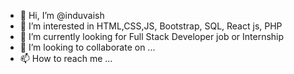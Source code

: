 - 👋 Hi, I’m @induvaish
- 👀 I’m interested in HTML,CSS,JS, Bootstrap, SQL, React js, PHP
- 🌱 I’m currently looking for Full Stack Developer job or Internship
- 💞️ I’m looking to collaborate on ...
- 📫 How to reach me ...

<!---
induvaish/induvaish is a ✨ special ✨ repository because its `README.md` (this file) appears on your GitHub profile.
You can click the Preview link to take a look at your changes.
--->
